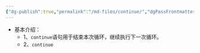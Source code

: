 ```yaml
---
{"dg-publish":true,"permalink":"/md-files/continue/","dgPassFrontmatter":true}
---
```


- 基本介绍：
	- 1、`continue`语句用于结束本次循环，继续执行下一次循环。
	- 2、`continue`